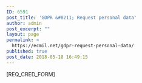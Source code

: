 ```yaml
---
ID: 6591
post_title: 'GDPR &#8211; Request personal data'
author: admin
post_excerpt: ""
layout: page
permalink: >
  https://ecmil.net/gdpr-request-personal-data/
published: true
post_date: 2018-05-18 16:49:15
---
```

[REQ_CRED_FORM]